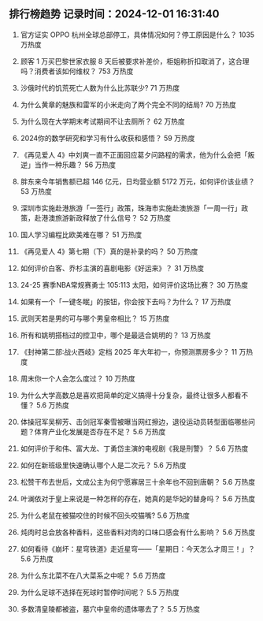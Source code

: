 
## 排行榜趋势 记录时间：2024-12-01 16:31:40
  
  1. 官方证实 OPPO 杭州全球总部停工，具体情况如何？停工原因是什么？ 1035 万热度
    
  2. 顾客 1 万买巴黎世家衣服 8 天后被要求补差价，柜姐称折扣取消了，这合理吗？消费者该如何维权？ 753 万热度
    
  3. 沙俄时代的饥荒死亡人数为什么比苏联少? 71 万热度
    
  4. 为什么黄章的魅族和雷军的小米走向了两个完全不同的结局? 70 万热度
    
  5. 为什么现在大学期末考试期间不让去厕所？ 62 万热度
    
  6. 2024你的数学研究和学习有什么收获和感悟？ 59 万热度
    
  7. 《再见爱人 4》中刘爽一直不正面回应葛夕问路程的需求，他为什么会把「叛逆」当作一种乐趣？ 56 万热度
    
  8. 胖东来今年销售额已超 146 亿元，日均营业额 5172 万元，如何评价该业绩？ 53 万热度
    
  9. 深圳市实施赴港旅游「一签行」政策，珠海市实施赴澳旅游「一周一行」政策，赴港澳旅游新政释放了什么信号？ 52 万热度
    
  10. 国人学习编程比欧美难在哪？ 51 万热度
    
  11. 《再见爱人 4》第七期（下）真的是补录的吗？ 50 万热度
    
  12. 如何评价白客、乔杉主演的喜剧电影《好运来》？ 31 万热度
    
  13. 24-25 赛季NBA常规赛勇士 105:113 太阳，如何评价这场比赛？ 30 万热度
    
  14. 如果有一个「一键冬眠」的按钮，你会按下去吗？为什么？ 17 万热度
    
  15. 武则天若是男的可与哪个男皇帝相比？ 15 万热度
    
  16. 所有和姚明搭档过的控卫中，哪个是最适合姚明的？ 13 万热度
    
  17. 《封神第二部∶战火西岐》定档 2025 年大年初一，你预测票房多少？ 11 万热度
    
  18. 周末你一个人会怎么度过？ 10 万热度
    
  19. 为什么大学高数总是喜欢把简单的定义搞得十分复杂，最终让很多人都看不懂？ 5.6 万热度
    
  20. 体操冠军吴柳芳、击剑冠军秦雪被曝当网红擦边，退役运动员转型面临哪些问题？体育产业化发展是否存在不足？ 5.6 万热度
    
  21. 如何评价于和伟、富大龙、丁勇岱主演的电视剧《我是刑警》？ 5.6 万热度
    
  22. 如何在新班级里快速确认哪个人是二次元？ 5.6 万热度
    
  23. 松赞干布去世后，文成公主为何宁愿寡居三十余年也不回到唐朝？ 5.6 万热度
    
  24. 叶澜依对于皇上来说是一种怎样的存在，她真的是华妃的替身吗？ 5.6 万热度
    
  25. 为什么老鼠在被猫咬住的时候不回头咬猫嘴? 5.6 万热度
    
  26. 炖肉时总会放各种香料，这些香料对肉的口味口感会有什么影响？ 5.6 万热度
    
  27. 如何看待《崩坏：星穹铁道》走近星穹——「星期日：今天怎么才周三！」？ 5.6 万热度
    
  28. 为什么东北菜不在八大菜系之中呢？ 5.6 万热度
    
  29. 为什么足球不选择在死球时暂停时间呢？ 5.5 万热度
    
  30. 多数清皇陵都被盗，墓穴中皇帝的遗体哪去了？ 5.5 万热度
    